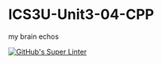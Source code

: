 # ICS3U-Unit3-04-CPP
my brain echos

[![GitHub's Super Linter](https://github.com/Aidan-Lalonde-Novales/ICS3U-Unit3-04-CPP/workflows/GitHub's%20Super%20Linter/badge.svg)](https://github.com/Aidan-Lalonde-Novales/ICS3U-Unit3-04-CPP/actions)